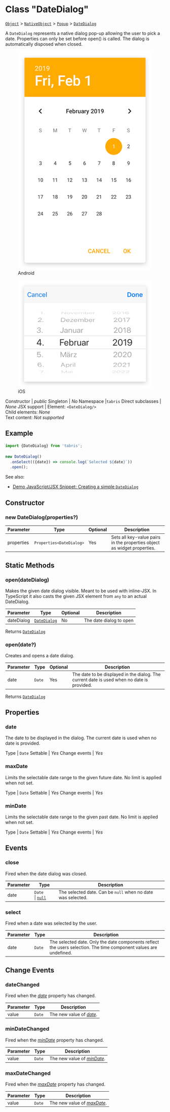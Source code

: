 ---
---
# Class "DateDialog"

<span style="white-space:nowrap;">[`Object`](https://developer.mozilla.org/en-US/docs/Web/JavaScript/Reference/Global_Objects/Object)</span> > <span style="white-space:nowrap;">[`NativeObject`](NativeObject.md)</span> > <span style="white-space:nowrap;">[`Popup`](Popup.md)</span> > <span style="white-space:nowrap;">[`DateDialog`](DateDialog.md)</span>

A `DateDialog` represents a native dialog pop-up allowing the user to pick a date. Properties can only be set before open() is called. The dialog is automatically disposed when closed.


<div class="tabris-image"><figure><div><img srcset="img/android/DateDialog.png 2x" src="img/android/DateDialog.png" alt="DateDialog on Android"/></div><figcaption>Android</figcaption></figure><figure><div><img srcset="img/ios/DateDialog.png 2x" src="img/ios/DateDialog.png" alt="DateDialog on iOS"/></div><figcaption>iOS</figcaption></figure></div>

Constructor | *public*
Singleton | *No*
Namespace |`tabris`
Direct subclasses | *None*
JSX support | Element: `<DateDialog/>`<br/>Child elements: *None*<br/>Text content: *Not supported*<br/>

## Example
```js
import {DateDialog} from 'tabris';

new DateDialog()
  .onSelect(({date}) => console.log(`Selected ${date}`))
  .open();
```

See also:

- [Demo JavaScript/JSX Snippet: Creating a simple `DateDialog`](https://playground.tabris.com/?gitref=v3.0.0&snippet=datedialog.jsx)

## Constructor

### new DateDialog(properties?)

Parameter|Type|Optional|Description
-|-|-|-
properties | <span style="white-space:nowrap;">`Properties<DateDialog>`</span> | Yes | Sets all key-value pairs in the properties object as widget properties.

## Static Methods

### open(dateDialog)



Makes the given date dialog visible. Meant to be used with inline-JSX. In TypeScript it also casts the given JSX element from `any` to an actual DateDialog.


Parameter|Type|Optional|Description
-|-|-|-
dateDialog | <span style="white-space:nowrap;">[`DateDialog`](DateDialog.md)</span> | No | The date dialog to open


Returns <span style="white-space:nowrap;">[`DateDialog`](DateDialog.md)</span>

### open(date?)



Creates and opens a date dialog.


Parameter|Type|Optional|Description
-|-|-|-
date | <span style="white-space:nowrap;">`Date`</span> | Yes | The date to be displayed in the dialog. The current date is used when no date is provided.


Returns <span style="white-space:nowrap;">[`DateDialog`](DateDialog.md)</span>


## Properties

### date


The date to be displayed in the dialog. The current date is used when no date is provided.

Type | <span style="white-space:nowrap;">`Date`</span>
Settable | *Yes*
Change events | *Yes*




### maxDate


Limits the selectable date range to the given future date. No limit is applied when not set.

Type | <span style="white-space:nowrap;">`Date`</span>
Settable | *Yes*
Change events | *Yes*




### minDate


Limits the selectable date range to the given past date. No limit is applied when not set.

Type | <span style="white-space:nowrap;">`Date`</span>
Settable | *Yes*
Change events | *Yes*





## Events

### close

Fired when the date dialog was closed.

Parameter|Type|Description
-|-|-
date | <span style="white-space:nowrap;">`Date` \| [`null`](https://developer.mozilla.org/en-US/docs/Web/JavaScript/Data_structures#Null_type)</span> | The selected date. Can be `null` when no date was selected.

### select

Fired when a date was selected by the user.

Parameter|Type|Description
-|-|-
date | <span style="white-space:nowrap;">`Date`</span> | The selected date. Only the date components reflect the users selection. The time component values are undefined.

## Change Events

### dateChanged

Fired when the [*date*](#date) property has changed.

Parameter|Type|Description
-|-|-
value | <span style="white-space:nowrap;">`Date`</span> | The new value of [*date*](#date).

### minDateChanged

Fired when the [*minDate*](#mindate) property has changed.

Parameter|Type|Description
-|-|-
value | <span style="white-space:nowrap;">`Date`</span> | The new value of [*minDate*](#mindate).

### maxDateChanged

Fired when the [*maxDate*](#maxdate) property has changed.

Parameter|Type|Description
-|-|-
value | <span style="white-space:nowrap;">`Date`</span> | The new value of [*maxDate*](#maxdate).

